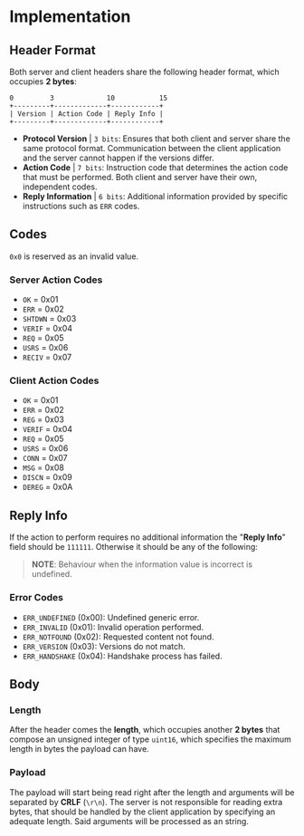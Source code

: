 # Implementation
## Header Format
Both server and client headers share the following header format, which occupies **2 bytes**:

    0         3             10           15
    +---------+-------------+------------+
    | Version | Action Code | Reply Info |
    +---------+-------------+------------+

- **Protocol Version** | `3 bits`: Ensures that both client and server share the same protocol format. Communication between the client application and the server cannot happen if the versions differ.
- **Action Code** | `7 bits`: Instruction code that determines the action code that must be performed. Both client and server have their own, independent codes.
- **Reply Information** | `6 bits`: Additional information provided by specific instructions such as `ERR` codes.

## Codes
`0x0` is reserved as an invalid value.

### Server Action Codes
- `OK` = 0x01
- `ERR` = 0x02
- `SHTDWN` = 0x03
- `VERIF` = 0x04
- `REQ` = 0x05
- `USRS` = 0x06
- `RECIV` = 0x07

### Client Action Codes
- `OK` = 0x01
- `ERR` = 0x02
- `REG` = 0x03
- `VERIF` = 0x04
- `REQ` = 0x05
- `USRS` = 0x06
- `CONN` = 0x07
- `MSG` = 0x08
- `DISCN` = 0x09
- `DEREG` = 0x0A

## Reply Info

If the action to perform requires no additional information the "**Reply Info**" field should be `111111`. Otherwise it should be any of the following:

> **NOTE**: Behaviour when the information value is incorrect is undefined.

### Error Codes
- `ERR_UNDEFINED` (0x00): Undefined generic error.
- `ERR_INVALID` (0x01): Invalid operation performed.
- `ERR_NOTFOUND` (0x02): Requested content not found.
- `ERR_VERSION` (0x03): Versions do not match.
- `ERR_HANDSHAKE` (0x04): Handshake process has failed.

## Body
### Length
After the header comes the **length**, which occupies another **2 bytes** that compose an unsigned integer of type `uint16`, which specifies the maximum length in bytes the payload can have.

### Payload
The payload will start being read right after the length and arguments will be separated by **CRLF** (`\r\n`). The server is not responsible for reading extra bytes, that should be handled by the client application by specifying an adequate length. Said arguments will be processed as an string.